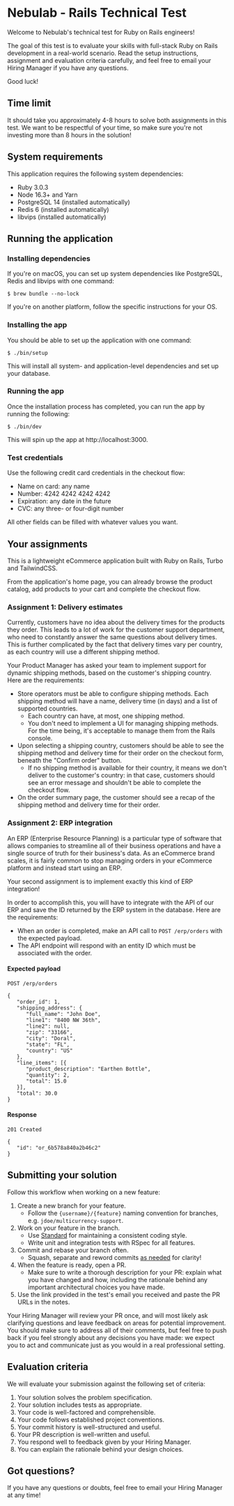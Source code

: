 # Nebulab - Rails Technical Test

Welcome to Nebulab's technical test for Ruby on Rails engineers!

The goal of this test is to evaluate your skills with full-stack Ruby on Rails development in a
real-world scenario. Read the setup instructions, assignment and evaluation criteria carefully, and
feel free to email your Hiring Manager if you have any questions.

Good luck!

## Time limit

It should take you approximately 4-8 hours to solve both assignments in this test. We want to be
respectful of your time, so make sure you're not investing more than 8 hours in the solution!

## System requirements

This application requires the following system dependencies:

- Ruby 3.0.3
- Node 16.3+ and Yarn
- PostgreSQL 14 (installed automatically)
- Redis 6 (installed automatically)
- libvips (installed automatically)

## Running the application

### Installing dependencies

If you're on macOS, you can set up system dependencies like PostgreSQL, Redis and libvips with one
command:

```console
$ brew bundle --no-lock
```

If you're on another platform, follow the specific instructions for your OS.

### Installing the app

You should be able to set up the application with one command:

```console
$ ./bin/setup
```

This will install all system- and application-level dependencies and set up your database.

### Running the app

Once the installation process has completed, you can run the app by running the following:

```console
$ ./bin/dev
```

This will spin up the app at http://localhost:3000.

### Test credentials

Use the following credit card credentials in the checkout flow:

- Name on card: any name
- Number: 4242 4242 4242 4242
- Expiration: any date in the future
- CVC: any three- or four-digit number

All other fields can be filled with whatever values you want.

## Your assignments

This is a lightweight eCommerce application built with Ruby on Rails, Turbo and TailwindCSS.

From the application's home page, you can already browse the product catalog, add products to your
cart and complete the checkout flow.

### Assignment 1: Delivery estimates

Currently, customers have no idea about the delivery times for the products they order. This leads
to a lot of work for the customer support department, who need to constantly answer the same
questions about delivery times. This is further complicated by the fact that delivery times vary
per country, as each country will use a different shipping method.

Your Product Manager has asked your team to implement support for dynamic shipping methods, based on
the customer's shipping country. Here are the requirements:

- Store operators must be able to configure shipping methods. Each shipping method will have a name,
  delivery time (in days) and a list of supported countries.
  - Each country can have, at most, one shipping method.
  - You don't need to implement a UI for managing shipping methods. For the time being, it's
    acceptable to manage them from the Rails console.
- Upon selecting a shipping country, customers should be able to see the shipping method and
  delivery time for their order on the checkout form, beneath the "Confirm order" button.
  - If no shipping method is available for their country, it means we don't deliver to the
    customer's country: in that case, customers should see an error message and shouldn't be able to
    complete the checkout flow.
- On the order summary page, the customer should see a recap of the shipping method and delivery
  time for their order.

### Assignment 2: ERP integration

An ERP (Enterprise Resource Planning) is a particular type of software that allows companies to
streamline all of their business operations and have a single source of truth for their business's
data. As an eCommerce brand scales, it is fairly common to stop managing orders in your eCommerce
platform and instead start using an ERP.

Your second assignment is to implement exactly this kind of ERP integration!

In order to accomplish this, you will have to integrate with the API of our ERP and save the
ID returned by the ERP system in the database. Here are the requirements:

- When an order is completed, make an API call to `POST /erp/orders` with the expected payload.
- The API endpoint will respond with an entity ID which must be associated with the order.

#### Expected payload

```
POST /erp/orders

{
   "order_id": 1,
   "shipping_address": {
      "full_name": "John Doe",
      "line1": "8400 NW 36th",
      "line2": null,
      "zip": "33166",
      "city": "Doral",
      "state": "FL",
      "country": "US"
   },
   "line_items": [{
      "product_description": "Earthen Bottle",
      "quantity": 2,
      "total": 15.0
   }],
   "total": 30.0
}
```

#### Response

```
201 Created

{
   "id": "or_6b578a840a2b46c2"
}
```

## Submitting your solution

Follow this workflow when working on a new feature:

1. Create a new branch for your feature.
    - Follow the `{username}/{feature}` naming convention for branches, e.g. `jdoe/multicurrency-support`.
2. Work on your feature in the branch.
    - Use [Standard](https://github.com/testdouble/standard) for maintaining a consistent coding style.
    - Write unit and integration tests with RSpec for all features.
3. Commit and rebase your branch often.
    - Squash, separate and reword commits [as needed](https://mislav.net/2014/02/hidden-documentation/)
      for clarity!
4. When the feature is ready, open a PR.
    - Make sure to write a thorough description for your PR: explain what you have changed and how,
      including the rationale behind any important architectural choices you have made.
5. Use the link provided in the test's email you received and paste the PR URLs in the notes.

Your Hiring Manager will review your PR once, and will most likely ask clarifying questions and
leave feedback on areas for potential improvement. You should make sure to address all of their
comments, but feel free to push back if you feel strongly about any decisions you have made: we
expect you to act and communicate just as you would in a real professional setting.

## Evaluation criteria

We will evaluate your submission against the following set of criteria:

1. Your solution solves the problem specification.
2. Your solution includes tests as appropriate.
3. Your code is well-factored and comprehensible.
4. Your code follows established project conventions.
5. Your commit history is well-structured and useful.
6. Your PR description is well-written and useful.
7. You respond well to feedback given by your Hiring Manager.
8. You can explain the rationale behind your design choices.

## Got questions?

If you have any questions or doubts, feel free to email your Hiring Manager at any time!
